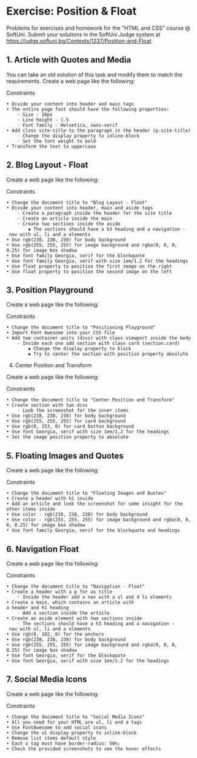 # Exercise: Position & Float

Problems for exercises and homework for the "HTML and CSS" course @ SoftUni. Submit your solutions in the SoftUni Judge system at https://judge.softuni.bg/Contests/1237/Position-and-Float.

## 1. Article with Quotes and Media

You can take an old solution of this task and modify them to match the requirements. Create a web page like the following:

Constraints

    • Divide your content into header and main tags
    • The entire page font should have the following properties:
        ◦ Size - 16px
        ◦ Line height - 1.5
        ◦ Font family - Helvetica, sans-serif
    • Add class site-title to the paragraph in the header (p.site-title)
        ◦ Change the display property to inline-block
        ◦ Set the font weight to bold
    • Transform the text to uppercase

## 2. Blog Layout - Float

Create a web page like the following:

Constraints

    • Change the document title to "Blog Layout - Float"
    • Divide your content into header, main and aside tags
        ◦ Create a paragraph inside the header for the site title
        ◦ Create an article inside the main
        ◦ Create two sections inside the aside
            ▪ The sections should have a h3 heading and a navigation - nav with ul, li and a elements
    • Use rgb(238, 238, 238) for body background
    • Use rgb(255, 255, 255) for image background and rgba(0, 0, 0, 0.25) for image box shadow
    • Use font family Georgia, serif for the blockquote
    • Use font family Georgia, serif with size 1em/1.2 for the headings
    • Use float property to position the first image on the right
    • Use float property to position the second image on the left

## 3. Position Playground

Create a web page like the following:

Constraints

    • Change the document title to "Positioning Playground"
    • Import Font Awesome into your CSS file
    • Add two container units (divs) with class viewport inside the body
        ◦ Inside each one add section with class card (section.card)
            ▪ Change the display property to block
            ▪ Try to center the section with position property absolute

4.  Center Position and Transform

Create a web page like the following:

Constraints

    • Change the document title to "Center Position and Transform"
    • Create section with two divs
        ◦ Look the screenshot for the inner items
    • Use rgb(238, 238, 238) for body background
    • Use rgb(255, 255, 255) for card background
    • Use rgb(0, 153, 0) for card button background
    • Use font Georgia, serif with size 1em/1.2 for the headings
    • Set the image position property to absolute

## 5. Floating Images and Quotes

Create a web page like the following:

Constraints

    • Change the document title to "Floating Images and Quotes"
    • Create a header with h1 inside
    • Add an article and look the screenshot for some insight for the other items inside
    • Use color - rgb(238, 238, 238) for body background
    • Use color - rgb(255, 255, 255) for image background and rgba(0, 0, 0, 0.25) for image box shadow
    • Use font family Georgia, serif for the blockquote and headings

## 6. Navigation Float

Create a web page like the following:

Constraints

    • Change the document title to "Navigation - Float"
    • Create a header with a p for as title
        ◦ Inside the header add a nav with a ul and 4 li elements
    • Create a main, which contains an article with a header and h1 heading
        ◦ Add a section inside the article
    • Create an aside element with two sections inside
        ◦ The sections should have a h3 heading and a navigation - nav with ul, li and a elements
    • Use rgb(0, 102, 0) for the anchors
    • Use rgb(238, 238, 238) for body background
    • Use rgb(255, 255, 255) for image background and rgba(0, 0, 0, 0.25) for image box shadow
    • Use font Georgia, serif for the blockquote
    • Use font Georgia, serif with size 1em/1.2 for the headings

## 7. Social Media Icons

Create a web page like the following:

Constraints

    • Change the document title to "Social Media Icons"
    • All you need for your HTML are ul, li and a tags
    • Use FontAwesome to add social icons
    • Change the ul display property to inline-block
    • Remove list items default style
    • Each a tag must have border-radius: 50%;
    • Check the provided screenshots to see the hover effects
